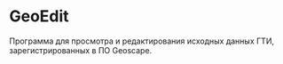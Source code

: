 # GeoEdit
Программа для просмотра и редактирования исходных данных ГТИ, зарегистрированных в ПО Geoscape.
